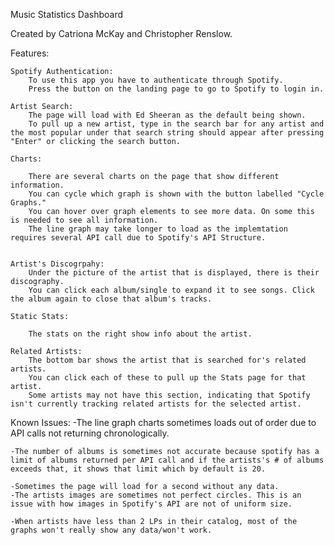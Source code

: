 Music Statistics Dashboard

Created by Catriona McKay and Christopher Renslow.

Features:

    Spotify Authentication:
        To use this app you have to authenticate through Spotify.
        Press the button on the landing page to go to Spotify to login in.

    Artist Search:
        The page will load with Ed Sheeran as the default being shown. 
        To pull up a new artist, type in the search bar for any artist and the most popular under that search string should appear after pressing "Enter" or clicking the search button.

    Charts:

        There are several charts on the page that show different information.
        You can cycle which graph is shown with the button labelled "Cycle Graphs."
        You can hover over graph elements to see more data. On some this is needed to see all information.
        The line graph may take longer to load as the implemtation requires several API call due to Spotify's API Structure.


    Artist's Discogrpahy:
        Under the picture of the artist that is displayed, there is their discography.
        You can click each album/single to expand it to see songs. Click the album again to close that album's tracks.

    Static Stats:

        The stats on the right show info about the artist.

    Related Artists:
        The bottom bar shows the artist that is searched for's related artists.
        You can click each of these to pull up the Stats page for that artist.
        Some artists may not have this section, indicating that Spotify isn't currently tracking related artists for the selected artist.


Known Issues:
    -The line graph charts sometimes loads out of order due to 
    API calls not returning chronologically.

    -The number of albums is sometimes not accurate because spotify has a limit of albums returned per API call and if the artists's # of albums exceeds that, it shows that limit which by default is 20.

    -Sometimes the page will load for a second without any data.
    -The artists images are sometimes not perfect circles. This is an issue with how images in Spotify's API are not of uniform size.
    
    -When artists have less than 2 LPs in their catalog, most of the graphs won't really show any data/won't work.